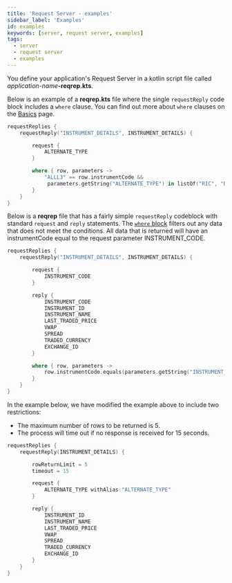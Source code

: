 ```yaml
---
title: 'Request Server - examples'
sidebar_label: 'Examples'
id: examples
keywords: [server, request server, examples]
tags:
  - server
  - request server
  - examples
---
```


You define your application's Request Server in a kotlin script file called _application-name_**-reqrep.kts**. 

Below is an example of a **reqrep.kts** file where the single `requestReply` code block includes a `where` clause. You can find out more about `where` clauses on the [Basics](../../../server/request-server/basics/#where-block) page.

```kotlin
requestReplies {
    requestReply("INSTRUMENT_DETAILS", INSTRUMENT_DETAILS) {

        request {
            ALTERNATE_TYPE
        }

        where { row, parameters ->
            "ALLL3" == row.instrumentCode &&                         
             parameters.getString("ALTERNATE_TYPE") in listOf("RIC", "BLOOMBERG") 
        }
    }
}
```


Below is a **reqrep** file that has a fairly simple `requestReply` codeblock with standard `request` and `reply` statements. The [`where` block](../../../server/request-server/basics/#where-block) filters out any data that does not meet the conditions. All data that is returned will have an instrumentCode equal to the request parameter INSTRUMENT_CODE. 

```kotlin
requestReplies {
    requestReply("INSTRUMENT_DETAILS", INSTRUMENT_DETAILS) {

        request {
            INSTRUMENT_CODE
        }

        reply {
            INSTRUMENT_CODE
            INSTRUMENT_ID
            INSTRUMENT_NAME
            LAST_TRADED_PRICE
            VWAP
            SPREAD
            TRADED_CURRENCY
            EXCHANGE_ID
        }

        where { row, parameters ->
            row.instrumentCode.equals(parameters.getString("INSTRUMENT_CODE"))
        }
    }
}
```

In the example below, we have modified the example above to include two restrictions:
- The maximum number of rows to be returned is 5.
- The process will time out if no response is received for 15 seconds.

```kotlin
requestReplies {
    requestReply(INSTRUMENT_DETAILS) {

        rowReturnLimit = 5
        timeout = 15

        request {
            ALTERNATE_TYPE withAlias "ALTERNATE_TYPE"
        }

        reply {
            INSTRUMENT_ID
            INSTRUMENT_NAME
            LAST_TRADED_PRICE
            VWAP
            SPREAD
            TRADED_CURRENCY
            EXCHANGE_ID
        }
    }
}
```

